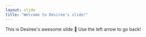 ```yaml
---
layout: slide
title: "Welcome to Desiree's slide!"
---
```

This is Desiree's awesome slide :tada:
Use the left arrow to go back!
